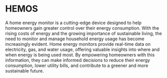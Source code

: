 # HEMOS
A home energy monitor is a cutting-edge device designed to help homeowners gain greater control over their energy consumption. With the rising costs of energy and the growing importance of sustainable living, the need to monitor and manage household energy usage has become increasingly evident.
Home energy monitors provide real-time data on electricity, gas, and water usage, offering valuable insights into where and when energy is being used most. By empowering homeowners with this information, they can make informed decisions to reduce their energy consumption, lower utility bills, and contribute to a greener and more sustainable future.
